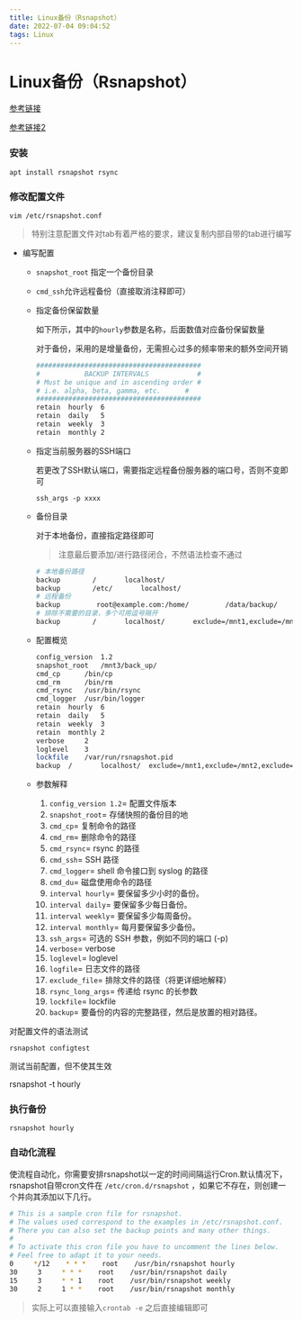 ```yaml
---
title: Linux备份（Rsnapshot）
date: 2022-07-04 09:04:52
tags: Linux
---
```

# Linux备份（Rsnapshot）

[参考链接](https://www.txuw.top/article/rsnapshot)

[参考链接2](https://blog.csdn.net/chuyanwen8507/article/details/100906990)

### 安装

`apt install rsnapshot rsync`

### 修改配置文件

`vim /etc/rsnapshot.conf`

> 特别注意配置文件对tab有着严格的要求，建议复制内部自带的tab进行编写
> 
- 编写配置
    - `snapshot_root` 指定一个备份目录
    - `cmd_ssh`允许远程备份（直接取消注释即可）
    - 指定备份保留数量
      
        如下所示，其中的`hourly`参数是名称，后面数值对应备份保留数量
        
        对于备份，采用的是增量备份，无需担心过多的频率带来的额外空间开销
        
        ```bash
        #########################################
        #           BACKUP INTERVALS            #
        # Must be unique and in ascending order #
        # i.e. alpha, beta, gamma, etc.      #
        #########################################
        retain	hourly	6
        retain	daily	5
        retain	weekly	3
        retain	monthly	2
        ```
        
    - 指定当前服务器的SSH端口
      
        若更改了SSH默认端口，需要指定远程备份服务器的端口号，否则不变即可
        
        `ssh_args -p xxxx`
        
    - 备份目录
      
        对于本地备份，直接指定路径即可
        
        > 注意最后要添加/进行路径闭合，不然语法检查不通过
        > 
        
        ```bash
        # 本地备份路径
        backup        /       localhost/
        backup        /etc/       localhost/
        # 远程备份
        backup         root@example.com:/home/         /data/backup/
        # 排除不需要的目录，多个可用逗号隔开
        backup        /       localhost/       exclude=/mnt1,exclude=/mnt2,exclude=/mnt3
        ```
        
    - 配置概览
      
        ```bash
        config_version	1.2
        snapshot_root	/mnt3/back_up/
        cmd_cp		/bin/cp
        cmd_rm		/bin/rm
        cmd_rsync	/usr/bin/rsync
        cmd_logger	/usr/bin/logger
        retain	hourly	6
        retain	daily	5
        retain	weekly	3
        retain	monthly	2
        verbose		2
        loglevel	3
        lockfile	/var/run/rsnapshot.pid
        backup	/		localhost/	exclude=/mnt1,exclude=/mnt2,exclude=/mnt3
        ```
        
    - 参数解释
        1. `config_version 1.2`= 配置文件版本
        2. `snapshot_root`= 存储快照的备份目的地
        3. `cmd_cp`= 复制命令的路径
        4. `cmd_rm`= 删除命令的路径
        5. `cmd_rsync`= rsync 的路径
        6. `cmd_ssh`= SSH 路径
        7. `cmd_logger`= shell 命令接口到 syslog 的路径
        8. `cmd_du`= 磁盘使用命令的路径
        9. `interval hourly`= 要保留多少小时的备份。
        10. `interval daily`= 要保留多少每日备份。
        11. `interval weekly`= 要保留多少每周备份。
        12. `interval monthly`= 每月要保留多少备份。
        13. `ssh_args`= 可选的 SSH 参数，例如不同的端口 (-p)
        14. `verbose`= verbose
        15. `loglevel`= loglevel
        16. `logfile`= 日志文件的路径
        17. `exclude_file`= 排除文件的路径（将更详细地解释）
        18. `rsync_long_args`= 传递给 rsync 的长参数
        19. `lockfile`= lockfile
        20. `backup`= 要备份的内容的完整路径，然后是放置的相对路径。
        

对配置文件的语法测试

`rsnapshot configtest`

测试当前配置，但不使其生效

rsnapshot -t hourly

### 执行备份

`rsnapshot hourly`

### **自动化流程**

使流程自动化，你需要安排rsnapshot以一定的时间间隔运行Cron.默认情况下，rsnapshot自带cron文件在 `/etc/cron.d/rsnapshot`
，如果它不存在，则创建一个并向其添加以下几行。

```bash
# This is a sample cron file for rsnapshot.
# The values used correspond to the examples in /etc/rsnapshot.conf.
# There you can also set the backup points and many other things.
#
# To activate this cron file you have to uncomment the lines below.
# Feel free to adapt it to your needs.
0     */12    * * *    root    /usr/bin/rsnapshot hourly
30     3     * * *    root    /usr/bin/rsnapshot daily
15     3     * * 1    root    /usr/bin/rsnapshot weekly
30     2     1 * *    root    /usr/bin/rsnapshot monthly
```

> 实际上可以直接输入`crontab -e` 之后直接编辑即可